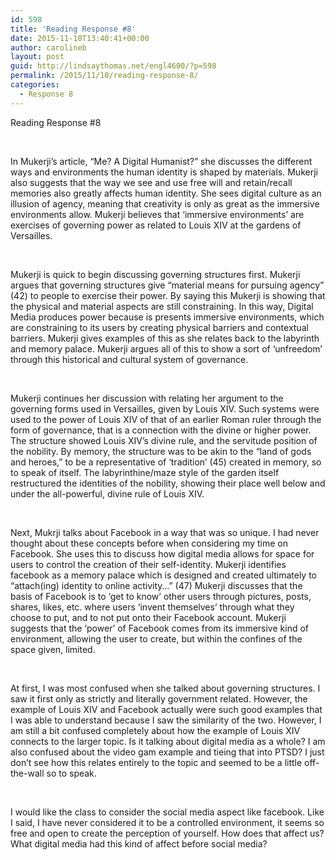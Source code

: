 ```yaml
---
id: 598
title: 'Reading Response #8'
date: 2015-11-10T13:40:41+00:00
author: carolineb
layout: post
guid: http://lindsaythomas.net/engl4600/?p=598
permalink: /2015/11/10/reading-response-8/
categories:
  - Response 8
---
```

Reading Response #8

&nbsp;

In Mukerji’s article, “Me? A Digital Humanist?” she discusses the different ways and environments the human identity is shaped by materials. Mukerji also suggests that the way we see and use free will and retain/recall memories also greatly affects human identity. She sees digital culture as an illusion of agency, meaning that creativity is only as great as the immersive environments allow. Mukerji believes that ‘immersive environments’ are exercises of governing power as related to Louis XIV at the gardens of Versailles.

&nbsp;

Mukerji is quick to begin discussing governing structures first. Mukerji argues that governing structures give “material means for pursuing agency” (42) to people to exercise their power. By saying this Mukerji is showing that the physical and material aspects are still constraining. In this way, Digital Media produces power because is presents immersive environments, which are constraining to its users by creating physical barriers and contextual barriers. Mukerji gives examples of this as she relates back to the labyrinth and memory palace. Mukerji argues all of this to show a sort of ‘unfreedom’ through this historical and cultural system of governance.

&nbsp;

Mukerji continues her discussion with relating her argument to the governing forms used in Versailles, given by Louis XIV. Such systems were used to the power of Louis XIV of that of an earlier Roman ruler through the form of governance, that is a connection with the divine or higher power. The structure showed Louis XIV’s divine rule, and the servitude position of the nobility. By memory, the structure was to be akin to the “land of gods and heroes,” to be a representative of ‘tradition’ (45) created in memory, so to speak of itself. The labyrinthine/maze style of the garden itself restructured the identities of the nobility, showing their place well below and under the all-powerful, divine rule of Louis XIV.

&nbsp;

Next, Mukrji talks about Facebook in a way that was so unique. I had never thought about these concepts before when considering my time on Facebook. She uses this to discuss how digital media allows for space for users to control the creation of their self-identity. Mukerji identifies facebook as a memory palace which is designed and created ultimately to “attach(ing) identity to online activity…” (47) Mukerji discusses that the basis of Facebook is to ‘get to know’ other users through pictures, posts, shares, likes, etc. where users ‘invent themselves’ through what they choose to put, and to not put onto their Facebook account. Mukerji suggests that the ‘power’ of Facebook comes from its immersive kind of environment, allowing the user to create, but within the confines of the space given, limited.

&nbsp;

At first, I was most confused when she talked about governing structures. I saw it first only as strictly and literally government related. However, the example of Louis XIV and Facebook actually were such good examples that I was able to understand because I saw the similarity of the two. However, I am still a bit confused completely about how the example of Louis XIV connects to the larger topic. Is it talking about digital media as a whole? I am also confused about the video gam example and tieing that into PTSD? I just don’t see how this relates entirely to the topic and seemed to be a little off-the-wall so to speak.

&nbsp;

I would like the class to consider the social media aspect like facebook. Like I said, I have never considered it to be a controlled environment, it seems so free and open to create the perception of yourself. How does that affect us? What digital media had this kind of affect before social media?